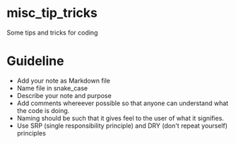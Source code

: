 # misc_tip_tricks
Some tips and tricks for coding

# Guideline
- Add your note as Markdown file
- Name file in snake_case
- Describe your note and purpose
- Add comments whereever possible so that anyone can understand what the code is doing.
- Naming should be such that it gives feel to the user of what it signifies.
- Use SRP (single responsibility principle) and DRY (don't repeat yourself) principles
